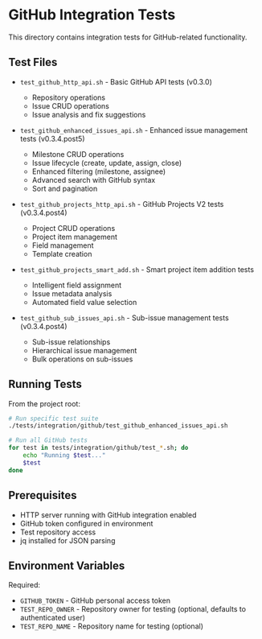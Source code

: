 # GitHub Integration Tests

This directory contains integration tests for GitHub-related functionality.

## Test Files

- `test_github_http_api.sh` - Basic GitHub API tests (v0.3.0)
  - Repository operations
  - Issue CRUD operations
  - Issue analysis and fix suggestions

- `test_github_enhanced_issues_api.sh` - Enhanced issue management tests (v0.3.4.post5)
  - Milestone CRUD operations
  - Issue lifecycle (create, update, assign, close)
  - Enhanced filtering (milestone, assignee)
  - Advanced search with GitHub syntax
  - Sort and pagination

- `test_github_projects_http_api.sh` - GitHub Projects V2 tests (v0.3.4.post4)
  - Project CRUD operations
  - Project item management
  - Field management
  - Template creation

- `test_github_projects_smart_add.sh` - Smart project item addition tests
  - Intelligent field assignment
  - Issue metadata analysis
  - Automated field value selection

- `test_github_sub_issues_api.sh` - Sub-issue management tests (v0.3.4.post4)
  - Sub-issue relationships
  - Hierarchical issue management
  - Bulk operations on sub-issues

## Running Tests

From the project root:

```bash
# Run specific test suite
./tests/integration/github/test_github_enhanced_issues_api.sh

# Run all GitHub tests
for test in tests/integration/github/test_*.sh; do
    echo "Running $test..."
    $test
done
```

## Prerequisites

- HTTP server running with GitHub integration enabled
- GitHub token configured in environment
- Test repository access
- jq installed for JSON parsing

## Environment Variables

Required:
- `GITHUB_TOKEN` - GitHub personal access token
- `TEST_REPO_OWNER` - Repository owner for testing (optional, defaults to authenticated user)
- `TEST_REPO_NAME` - Repository name for testing (optional)